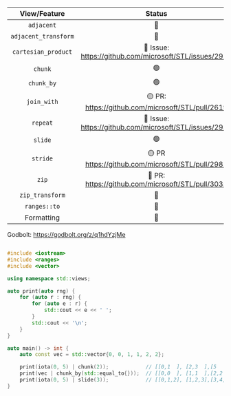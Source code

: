 |View/Feature|Status|
|:-:|:-:|
|`adjacent`|:red_circle:|
|`adjacent_transform`|:red_circle:|
|`cartesian_product`|:red_circle: Issue: https://github.com/microsoft/STL/issues/2923|
|`chunk`|:green_circle:|
|`chunk_by`|:green_circle:|
|`join_with`|:yellow_circle: PR: https://github.com/microsoft/STL/pull/2619|
|`repeat`|:red_circle: Issue: https://github.com/microsoft/STL/issues/2933|
|`slide`|:green_circle:|
|`stride`|:yellow_circle: PR https://github.com/microsoft/STL/pull/2981|
|`zip`|:red_circle: PR: https://github.com/microsoft/STL/pull/3035|
|`zip_transform`|:red_circle:| 
|`ranges::to`|:red_circle:|
|Formatting|:red_circle:|

Godbolt: https://godbolt.org/z/q1hdYzjMe

```cpp

#include <iostream>
#include <ranges>
#include <vector>

using namespace std::views;

auto print(auto rng) {
    for (auto r : rng) {
        for (auto e : r) {
            std::cout << e << ' ';
        }
        std::cout << '\n';
    }
}

auto main() -> int {
    auto const vec = std::vector{0, 0, 1, 1, 2, 2};

    print(iota(0, 5) | chunk(2));            // [[0,1  ], [2,3  ],[5    ]]
    print(vec | chunk_by(std::equal_to{}));  // [[0,0  ], [1,1  ],[2,2  ]]
    print(iota(0, 5) | slide(3));            // [[0,1,2], [1,2,3],[3,4,5]]
}

```

